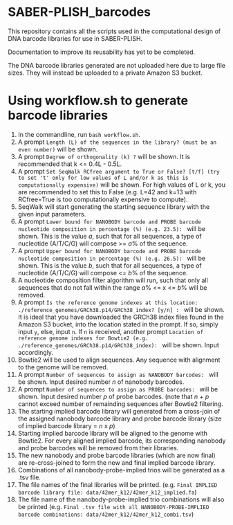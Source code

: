 # SABER-PLISH_barcodes

This repository contains all the scripts used in the computational design of DNA barcode libraries for use in SABER-PLISH.

Documentation to improve its reusability has yet to be completed.

The DNA barcode libraries generated are not uploaded here due to large file sizes. They will instead be uploaded to a private Amazon S3 bucket.

# Using workflow.sh to generate barcode libraries

1) In the commandline, run `bash workflow.sh`.
2) A prompt `Length (L) of the sequences in the library? (must be an even number)` will be shown.
3) A prompt `Degree of orthogonality (k) ?` will be shown. It is recommended that k <= 0.4L - 0.5L.
4) A prompt `Set SeqWalk RCfree argument to True or False? [t/f] (try to set 't' only for low values of L and/or k as this is computationally expensive)` will be shown. For high values of L or k, you are recommended to set this to False (e.g. L=42 and k=13 with RCfree=True is too computationally expensive to compute).
5) SeqWalk will start generating the starting sequence library with the given input parameters.
6) A prompt `Lower bound for NANOBODY barcode and PROBE barcode nucleotide composition in percentage (%) (e.g. 23.5): ` will be shown. This is the value *a*, such that for all sequences, a type of nucleotide (A/T/C/G) will compose >= *a*% of the sequence.
7) A prompt `Upper bound for NANOBODY barcode and PROBE barcode nucleotide composition in percentage (%) (e.g. 26.5): ` will be shown. This is the value *b*, such that for all sequences, a type of nucleotide (A/T/C/G) will compose <= *b*% of the sequence.
8) A nucleotide composition filter algorithm will run, such that only all sequences that do not fall within the range *a*% <= x <= *b*% will be removed.
9) A prompt `Is the reference genome indexes at this location: ./reference_genomes/GRCh38.p14/GRCh38_index? [y/n] : ` will be shown. It is ideal that you have downloaded the GRCh38 index files found in the Amazon S3 bucket, into the location stated in the prompt. If so, simply input `y`, else, input `n`. If `n` is received, another prompt `Location of reference genome indexes for Bowtie2 (e.g. ./reference_genomes/GRCh38.p14/GRCh38_index): ` will be shown. Input accordingly.
10) Bowtie2 will be used to align sequences. Any sequence with alignment to the genome will be removed.
11) A prompt `Number of sequences to assign as NANOBODY barcodes: ` will be shown. Input desired number *n* of nanobody barcodes.
12) A prompt `Number of sequences to assign as PROBE barcodes: ` will be shown. Input desired number *p* of probe barcodes. (note that *n* + *p* cannot exceed number of remainding sequences after Bowtie2 filtering.
13) The starting implied barcode library will generated from a cross-join of the assigned nanobody barcode library and probe barcode library (size of implied barcode library = *n* x *p*)
14) Starting implied barcode library will be aligned to the genome with Bowtie2. For every aligned implied barcode, its corresponding nanobody and probe barcodes will be removed from their libraries.
15) The new nanobody and probe barcode libraries (which are now final) are re-cross-joined to form the new and final implied barcode library.
16) Combinations of all nanobody-probe-implied trios will be generated as a .tsv file.
17) The file names of the final libraries will be printed. (e.g. `Final IMPLIED barcode library file: data/42mer_k12/42mer_k12_implied.fa`)
18) The file name of the nanobody-probe-implied trio combinations will also be printed (e.g. `Final .tsv file with all NANOBODY-PROBE-IMPLIED barcode combinations: data/42mer_k12/42mer_k12_combi.tsv`)
